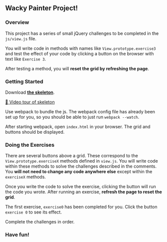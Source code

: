 ## Wacky Painter Project!

### Overview

This project has a series of small jQuery challenges to be completed
in the `js/view.js` file.

You will write code in methods with names like `View.prototype.exercise3` and
test the effect of your code by clicking a button on the browser with text like
`Exercise 3`.

After testing a method, you will **reset the grid by refreshing the page**.

### Getting Started

Download **[the skeleton][wacky-zip]**.

[:movie_camera: Video tour of skeleton][wacky-project-intro-video]

Use webpack to bundle the js. The webpack config file
has already been set up for you, so you should be able to just run
`webpack --watch`.

After starting webpack, open `index.html` in your browser. The grid and buttons
should be displayed.

### Doing the Exercises

There are several buttons above a grid. These correspond to the
`View.prototype.exerciseX` methods defined in `view.js`. You will write code
within these methods to solve the challenges described in the comments. You
**will not need to change any code anywhere else** except within the `exerciseX`
methods.

Once you write the code to solve the exercise, clicking the button will run
the code you wrote. After running an exercise,
**refresh the page to reset the grid**.

The first exercise, `exercise0` has been completed for you. Click the button
`exercise 0` to see its effect.

Complete the challenges in order.

### Have fun!

[wacky-zip]: ./wacky_painter_skeleton.zip
[wacky-project-intro-video]: https://vimeo.com/162618262
